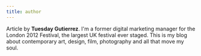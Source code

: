 ```yaml
---
title: author
---
```


Article by **Tuesday Gutierrez**. I'm a former digital marketing manager for the London 2012 Festival, the largest UK festival ever staged. This is my blog about contemporary art, design, film, photography and all that move my soul.
